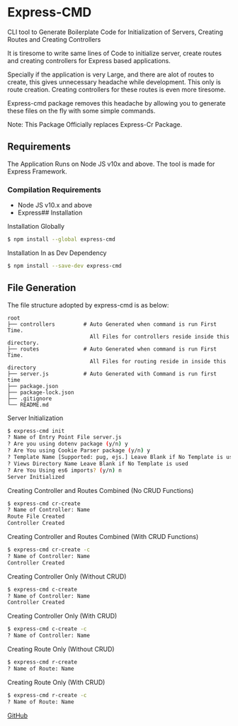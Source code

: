 # Express-CMD

CLI tool to Generate Boilerplate Code for Initialization of Servers, Creating Routes and Creating Controllers

It is tiresome to write same lines of Code to initialize server, create routes and creating controllers for Express based applications.

Specially if the application is very Large, and there are alot of routes to create, this gives unnecessary headache while development. This only is route creation. Creating controllers for these routes is even more tiresome.

Express-cmd package removes this headache by allowing you to generate these files on the fly with some simple commands.

Note: This Package Officially replaces Express-Cr Package.

## Requirements

The Application Runs on Node JS v10x and above. The tool is made for Express Framework.

### Compilation Requirements

- Node JS v10.x and above
- Express## Installation

Installation Globally

```bash
$ npm install --global express-cmd
```

Installation In as Dev Dependency

```bash
$ npm install --save-dev express-cmd
```

## File Generation

The file structure adopted by express-cmd is as below:

```folter
root
├── controllers         # Auto Generated when command is run First Time.
                          All Files for controllers reside inside this directory.
├── routes              # Auto Generated when command is run First Time.
                          All Files for routing reside in inside this directory
├── server.js           # Auto Generated with Command is run first time
├── package.json
├── package-lock.json
├── .gitignore
└── README.md

```

Server Initialization

```bash
$ express-cmd init
? Name of Entry Point File server.js
? Are you using dotenv package (y/n) y
? Are You using Cookie Parser package (y/n) y
? Template Name [Supported: pug, ejs.] Leave Blank if No Template is used
? Views Directory Name Leave Blank if No Template is used
? Are You Using es6 imports? (y/n) n
Server Initialized
```

Creating Controller and Routes Combined (No CRUD Functions)

```bash
$ express-cmd cr-create
? Name of Controller: Name
Route File Created
Controller Created
```

Creating Controller and Routes Combined (With CRUD Functions)

```bash
$ express-cmd cr-create -c
? Name of Controller: Name
Controller Created
```

Creating Controller Only (Without CRUD)

```bash
$ express-cmd c-create
? Name of Controller: Name
Controller Created
```

Creating Controller Only (With CRUD)

```bash
$ express-cmd c-create -c
? Name of Controller: Name
```

Creating Route Only (Without CRUD)

```bash
$ express-cmd r-create
? Name of Route: Name
```

Creating Route Only (With CRUD)

```bash
$ express-cmd r-create -c
? Name of Route: Name
```

[GitHub](https://github.com/suparthghimire/express-cmd)
